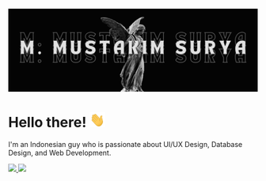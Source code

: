 [![Header](https://github.com/m-mustakim-surya/m-mustakim-surya/blob/main/header-takim.png)](https://takimsurya.vercel.app)

# Hello there! <img src="https://github.com/m-mustakim-surya/m-mustakim-surya/blob/main/wave.gif" width="30px" height="30px" />

I'm an Indonesian guy who is passionate about UI/UX Design, Database Design, and Web Development.

<a href="https://github.com/m-mustakim-surya">
  <img height="180em" src="https://github-readme-stats-eight-theta.vercel.app/api?username=m-mustakim-surya&show_icons=true&include_all_commits=true&count_private=true"/>
  <img height="180em" src="https://github-readme-stats-eight-theta.vercel.app/api/top-langs/?username=m-mustakim-surya&layout=compact&langs_count=4"/>
</a>
